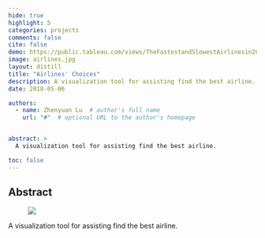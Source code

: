 ```yaml
---
hide: true
highlight: 5
categories: projects
comments: false
cite: false
demo: https://public.tableau.com/views/TheFastestandSlowestAirlinesin2017/TheFastestandSlowestAirplinesInUS2017?:language=en-GB&:display_count=y&:origin=viz_share_link
image: airlines.jpg
layout: distill
title: "Airlines' Choices"
description: A visualization tool for assisting find the best airline.
date: 2018-05-06

authors:
  - name: Zhenyuan Lu  # author's full name
    url: "#"  # optional URL to the author's homepage


abstract: >
  A visualization tool for assisting find the best airline.

toc: false
---
```


## Abstract

<figure>
  <img src="{{ '/assets/projects/airlines.png' | relative_url }}" />
</figure>

A visualization tool for assisting find the best airline.
